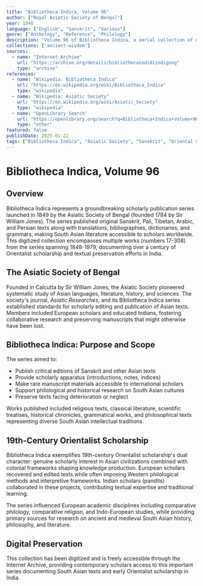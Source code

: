 ```yaml
---
title: "Bibliotheca Indica, Volume 96"
author: ["Royal Asiatic Society of Bengal"]
year: 1848
language: ["English", "Sanskrit", "Various"]
genre: ["Anthology", "Reference", "Philology"]
description: "Volume 96 of Bibliotheca Indica, a serial collection of oriental works issued by the Asiatic Society of Bengal covering South Asian literature, Sanskrit texts, philology, and social sciences. 1848."
collections: ['ancient-wisdom']
sources:
  - name: "Internet Archive"
    url: "https://archive.org/details/bibliothecaindi01indigoog"
    type: "archive"
references:
  - name: "Wikipedia: Bibliotheca Indica"
    url: "https://en.wikipedia.org/wiki/Bibliotheca_Indica"
    type: "wikipedia"
  - name: "Wikipedia: Asiatic Society"
    url: "https://en.wikipedia.org/wiki/Asiatic_Society"
    type: "wikipedia"
  - name: "OpenLibrary Search"
    url: "https://openlibrary.org/search?q=Bibliotheca+Indica+Volume+96"
    type: "other"
featured: false
publishDate: 2025-01-22
tags: ["Bibliotheca Indica", "Asiatic Society", "Sanskrit", "Oriental Studies", "19th Century", "Philology", "Scholarly Series", "Bengal", "Manuscript Studies", "Indian Literature"]
---
```


# Bibliotheca Indica, Volume 96

## Overview

Bibliotheca Indica represents a groundbreaking scholarly publication series launched in 1849 by the Asiatic Society of Bengal (founded 1784 by Sir William Jones). The series published original Sanskrit, Pali, Tibetan, Arabic, and Persian texts along with translations, bibliographies, dictionaries, and grammars, making South Asian literature accessible to scholars worldwide. This digitized collection encompasses multiple works (numbers 17-308) from the series spanning 1848-1979, documenting over a century of Orientalist scholarship and textual preservation efforts in India.

## The Asiatic Society of Bengal

Founded in Calcutta by Sir William Jones, the Asiatic Society pioneered systematic study of Asian languages, literature, history, and sciences. The society's journal, *Asiatic Researches*, and its Bibliotheca Indica series established standards for scholarly editing and publication of Asian texts. Members included European scholars and educated Indians, fostering collaborative research and preserving manuscripts that might otherwise have been lost.

## Bibliotheca Indica: Purpose and Scope

The series aimed to:
- Publish critical editions of Sanskrit and other Asian texts
- Provide scholarly apparatus (introductions, notes, indices)
- Make rare manuscript materials accessible to international scholars
- Support philological and historical research on South Asian cultures
- Preserve texts facing deterioration or neglect

Works published included religious texts, classical literature, scientific treatises, historical chronicles, grammatical works, and philosophical texts representing diverse South Asian intellectual traditions.

## 19th-Century Orientalist Scholarship

Bibliotheca Indica exemplifies 19th-century Orientalist scholarship's dual character: genuine scholarly interest in Asian civilizations combined with colonial frameworks shaping knowledge production. European scholars recovered and edited texts while often imposing Western philological methods and interpretive frameworks. Indian scholars (pandits) collaborated in these projects, contributing textual expertise and traditional learning.

The series influenced European academic disciplines including comparative philology, comparative religion, and Indo-European studies, while providing primary sources for research on ancient and medieval South Asian history, philosophy, and literature.

## Digital Preservation

This collection has been digitized and is freely accessible through the Internet Archive, providing contemporary scholars access to this important series documenting South Asian texts and early Orientalist scholarship in India.
